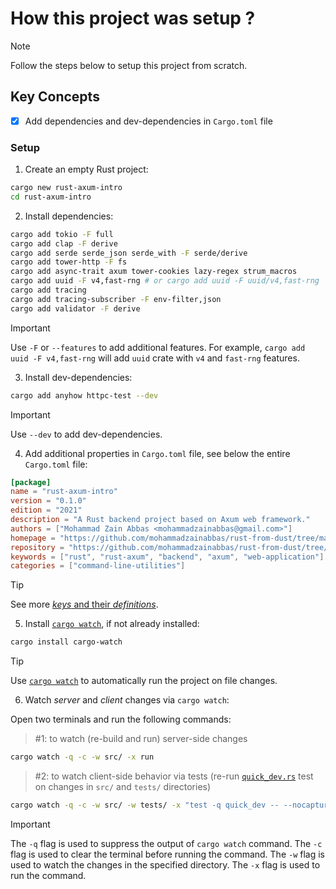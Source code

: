 # How this project was setup ?

> [!NOTE]
> Follow the steps below to setup this project from scratch.

## Key Concepts

- [x] Add dependencies and dev-dependencies in `Cargo.toml` file


### Setup

1. Create an empty Rust project:

```bash
cargo new rust-axum-intro
cd rust-axum-intro
```

2. Install dependencies:

```bash
cargo add tokio -F full
cargo add clap -F derive
cargo add serde serde_json serde_with -F serde/derive
cargo add tower-http -F fs
cargo add async-trait axum tower-cookies lazy-regex strum_macros
cargo add uuid -F v4,fast-rng # or cargo add uuid -F uuid/v4,fast-rng
cargo add tracing
cargo add tracing-subscriber -F env-filter,json
cargo add validator -F derive
```

> [!IMPORTANT]
> Use `-F` or `--features` to add additional features. For example, `cargo add uuid -F v4,fast-rng` will add `uuid` crate with `v4` and `fast-rng` features.

3. Install dev-dependencies:

```bash
cargo add anyhow httpc-test --dev
```

> [!IMPORTANT]
> Use `--dev` to add dev-dependencies.

4. Add additional properties in `Cargo.toml` file, see below the entire `Cargo.toml` file:

```toml
[package]
name = "rust-axum-intro"
version = "0.1.0"
edition = "2021"
description = "A Rust backend project based on Axum web framework."
authors = ["Mohammad Zain Abbas <mohammadzainabbas@gmail.com>"]
homepage = "https://github.com/mohammadzainabbas/rust-from-dust/tree/main/rust-axum-intro"
repository = "https://github.com/mohammadzainabbas/rust-from-dust/tree/main/rust-axum-intro"
keywords = ["rust", "rust-axum", "backend", "axum", "web-application"]
categories = ["command-line-utilities"]
```
> [!TIP]
> See more [_keys_ and their _definitions_](https://doc.rust-lang.org/cargo/reference/manifest.html).

5. Install [`cargo watch`](https://crates.io/crates/cargo-watch), if not already installed:

```bash
cargo install cargo-watch
```

> [!TIP]
> Use [`cargo watch`](https://crates.io/crates/cargo-watch) to automatically run the project on file changes.

6. Watch _server_ and _client_ changes via `cargo watch`:

Open two terminals and run the following commands:

> #1: to watch (re-build and run) server-side changes
```bash
cargo watch -q -c -w src/ -x run
```

> #2: to watch client-side behavior via tests (re-run [`quick_dev.rs`](https://github.com/mohammadzainabbas/rust-from-dust/blob/main/rust-axum-intro/tests/quick_dev.rs) test on changes in `src/` and `tests/` directories)
```bash
cargo watch -q -c -w src/ -w tests/ -x "test -q quick_dev -- --nocapture"
```

> [!IMPORTANT]
> The `-q` flag is used to suppress the output of `cargo watch` command. The `-c` flag is used to clear the terminal before running the command. The `-w` flag is used to watch the changes in the specified directory. The `-x` flag is used to run the command.